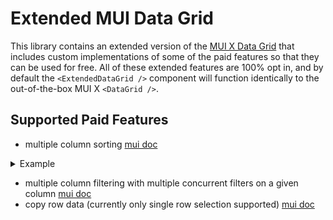 # Extended MUI Data Grid

This library contains an extended version of the [MUI X Data Grid](https://mui.com/x/react-data-grid/) that includes custom implementations of some of the paid features so that they can be used for free. All of these extended features are 100% opt in, and by default the `<ExtendedDataGrid />` component will function identically to the out-of-the-box MUI X `<DataGrid />`.

## Supported Paid Features

- multiple column sorting [mui doc](https://mui.com/x/react-data-grid/sorting/#multi-sorting)
<details>
<summary>Example</summary>

```tsx
import { ExtendedDataGrid } from "extended-mui-data-grid";

const data = new Array(100)
  .fill(null)
  .map((_, idx) => ({ name: `Column ${idx}`, id: `${idx}` }));

const MyComponent: FC = () => {
  return (
    <ExtendedDataGrid
      rows={data}
      columns={[{ field: "id" }, { field: "name", sortable: true }]}
    />
  );
};
```

</details>

- multiple column filtering with multiple concurrent filters on a given column [mui doc](https://mui.com/x/react-data-grid/filtering/multi-filters/)
- copy row data (currently only single row selection supported) [mui doc](https://mui.com/x/react-data-grid/clipboard/#clipboard-copy)
